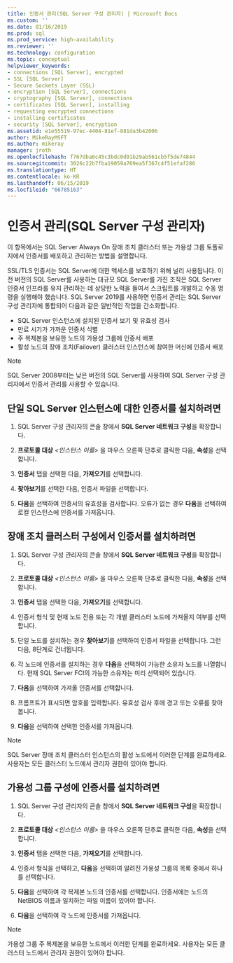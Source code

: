 ```yaml
---
title: 인증서 관리(SQL Server 구성 관리자) | Microsoft Docs
ms.custom: ''
ms.date: 01/16/2019
ms.prod: sql
ms.prod_service: high-availability
ms.reviewer: ''
ms.technology: configuration
ms.topic: conceptual
helpviewer_keywords:
- connections [SQL Server], encrypted
- SSL [SQL Server]
- Secure Sockets Layer (SSL)
- encryption [SQL Server], connections
- cryptography [SQL Server], connections
- certificates [SQL Server], installing
- requesting encrypted connections
- installing certificates
- security [SQL Server], encryption
ms.assetid: e1e55519-97ec-4404-81ef-881da3b42006
author: MikeRayMSFT
ms.author: mikeray
manager: jroth
ms.openlocfilehash: f767dba6c45c3bdc0d91b29ab561cb5f5de74844
ms.sourcegitcommit: 3026c22b7fba19059a769ea5f367c4f51efaf286
ms.translationtype: HT
ms.contentlocale: ko-KR
ms.lasthandoff: 06/15/2019
ms.locfileid: "66785163"
---
```

# <a name="certificate-management-sql-server-configuration-manager"></a>인증서 관리(SQL Server 구성 관리자)

이 항목에서는 SQL Server Always On 장애 조치 클러스터 또는 가용성 그룹 토폴로지에서 인증서를 배포하고 관리하는 방법을 설명합니다.

SSL/TLS 인증서는 SQL Server에 대한 액세스를 보호하기 위해 널리 사용됩니다. 이전 버전의 SQL Server를 사용하는 대규모 SQL Server를 가진 조직은 SQL Server 인증서 인프라를 유지 관리하는 데 상당한 노력을 들여서 스크립트를 개발하고 수동 명령을 실행해야 했습니다. SQL Server 2019를 사용하면 인증서 관리는 SQL Server 구성 관리자에 통합되어 다음과 같은 일반적인 작업을 간소화합니다. 

* SQL Server 인스턴스에 설치된 인증서 보기 및 유효성 검사 
* 만료 시기가 가까운 인증서 식별 
* 주 복제본을 보유한 노드의 가용성 그룹에 인증서 배포 
* 활성 노드의 장애 조치(Failover) 클러스터 인스턴스에 참여한 머신에 인증서 배포

> [!NOTE]
> SQL Server 2008부터는 낮은 버전의 SQL Server를 사용하여 SQL Server 구성 관리자에서 인증서 관리를 사용할 수 있습니다.

##  <a name="provision-single-server-cert"></a> 단일 SQL Server 인스턴스에 대한 인증서를 설치하려면  
  
1. SQL Server 구성 관리자의 콘솔 창에서 **SQL Server 네트워크 구성**을 확장합니다.  
  
2. **프로토콜 대상** *&lt;인스턴스 이름&gt;* 을 마우스 오른쪽 단추로 클릭한 다음, **속성**을 선택합니다.  
  
3. **인증서** 탭을 선택한 다음, **가져오기**를 선택합니다.  
  
4. **찾아보기**를 선택한 다음, 인증서 파일을 선택합니다.  
  
5. **다음**을 선택하여 인증서의 유효성을 검사합니다. 오류가 없는 경우 **다음**을 선택하여 로컬 인스턴스에 인증서를 가져옵니다.  
  
 
##  <a name="provision-failover-cluster-cert"></a> 장애 조치 클러스터 구성에서 인증서를 설치하려면  
  
1. SQL Server 구성 관리자의 콘솔 창에서 **SQL Server 네트워크 구성**을 확장합니다.
  
2. **프로토콜 대상** *&lt;인스턴스 이름&gt;* 을 마우스 오른쪽 단추로 클릭한 다음, **속성**을 선택합니다. 

3. **인증서** 탭을 선택한 다음, **가져오기**를 선택합니다.

4. 인증서 형식 및 현재 노드 전용 또는 각 개별 클러스터 노드에 가져올지 여부를 선택합니다.

5. 단일 노드를 설치하는 경우 **찾아보기**를 선택하여 인증서 파일을 선택합니다. 그런 다음, 8단계로 건너뜁니다.

6. 각 노드에 인증서를 설치하는 경우 **다음**을 선택하여 가능한 소유자 노드를 나열합니다. 현재 SQL Server FCI의 가능한 소유자는 미리 선택되어 있습니다.

7. **다음**을 선택하여 가져올 인증서를 선택합니다.

8. 프롬프트가 표시되면 암호를 입력합니다. 유효성 검사 후에 경고 또는 오류를 찾아봅니다.

9. **다음**을 선택하여 선택한 인증서를 가져옵니다.

> [!NOTE]
> SQL Server 장애 조치 클러스터 인스턴스의 활성 노드에서 이러한 단계를 완료하세요. 사용자는 모든 클러스터 노드에서 관리자 권한이 있어야 합니다.

##  <a name="provision-availability-group-cert"></a>가용성 그룹 구성에 인증서를 설치하려면  
  
1. SQL Server 구성 관리자의 콘솔 창에서 **SQL Server 네트워크 구성**을 확장합니다.
  
2. **프로토콜 대상** *&lt;인스턴스 이름&gt;* 을 마우스 오른쪽 단추로 클릭한 다음, **속성**을 선택합니다.  
  
3. **인증서** 탭을 선택한 다음, **가져오기**를 선택합니다.  
  
4. 인증서 형식을 선택하고, **다음**을 선택하여 알려진 가용성 그룹의 목록 중에서 하나를 선택합니다.  

5. **다음**을 선택하여 각 복제본 노드의 인증서를 선택합니다. 인증서에는 노드의 NetBIOS 이름과 일치하는 파일 이름이 있어야 합니다.

6. **다음**을 선택하여 각 노드에 인증서를 가져옵니다.


> [!NOTE]
> 가용성 그룹 주 복제본을 보유한 노드에서 이러한 단계를 완료하세요. 사용자는 모든 클러스터 노드에서 관리자 권한이 있어야 합니다.

